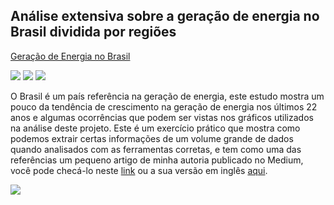 ## Análise extensiva sobre a geração de energia no Brasil dividida por regiões

[Geração de Energia no Brasil](https://medium.com/@Archarios/geração-de-energia-no-brasil-nas-últimas-duas-décadas-688c03fedf3e)<br>

[![](https://img.shields.io/badge/Jupyter-Abrir%20Notebook-orange?logo=Jupyter)](https://github.com/mooncake-jp/estudo_energia_brasil/blob/d43c38101c53070088513e1f87190535f849aa4f/gera%C3%A7%C3%A3o_energia_brasil.ipynb)
![](https://img.shields.io/badge/Pandas-Analise-blue?logo=pandas)
![](https://img.shields.io/badge/Python-Analise-green?logo=python)<br>

O Brasil é um país referência na geração de energia, este estudo mostra um pouco da tendência de crescimento na geração de energia nos últimos 22 anos e algumas ocorrências que podem ser vistas nos gráficos utilizados na análise deste projeto. Este é um exercício prático que mostra como podemos extrair certas informações de um volume grande de dados quando analisados com as ferramentas corretas, e tem como uma das referências um pequeno artigo de minha autoria publicado no Medium, você pode checá-lo neste <a href="https://medium.com/@Archarios/apag%C3%A3o-um-mundo-mais-que-%C3%A0s-escuras-2e66e6a69e22">link</a> ou a sua versão em inglês <a href="https://medium.com/@Archarios/blackout-the-dark-side-of-the-earth-de9eae91d2df">aqui</a>.

<img src="https://miro.medium.com/v2/resize:fit:720/format:webp/1*nvHh6JekXaoybxXI5TFG8A.png"/>
